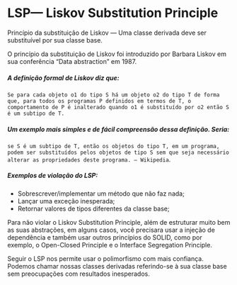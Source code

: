 # LSP— Liskov Substitution Principle

Princípio da substituição de Liskov — Uma classe derivada deve ser substituível por sua classe base.

O princípio da substituição de Liskov foi introduzido por Barbara Liskov em sua conferência “Data abstraction” em 1987.

##### A definição formal de Liskov diz que:

`Se para cada objeto o1 do tipo S há um objeto o2 do tipo T de forma que, para todos os programas P definidos em termos de T, o comportamento de P é inalterado quando o1 é substituído por o2 então S é um subtipo de T.`

##### Um exemplo mais simples e de fácil compreensão dessa definição. Seria:

`se S é um subtipo de T, então os objetos do tipo T, em um programa, podem ser substituídos pelos objetos de tipo S sem que seja necessário alterar as propriedades deste programa. — Wikipedia`.

##### Exemplos de violação do LSP:

- Sobrescrever/implementar um método que não faz nada;
- Lançar uma exceção inesperada;
- Retornar valores de tipos diferentes da classe base;

Para não violar o Liskov Substitution Principle, além de estruturar muito bem as suas abstrações, em alguns casos, você precisara usar a injeção de dependência e também usar outros princípios do SOLID, como por exemplo, o Open-Closed Principle e o Interface Segregation Principle.

Seguir o LSP nos permite usar o polimorfismo com mais confiança. Podemos chamar nossas classes derivadas referindo-se à sua classe base sem preocupações com resultados inesperados.
